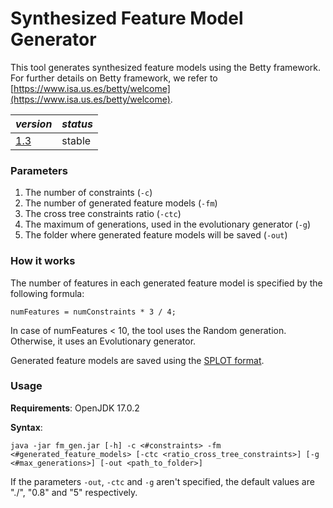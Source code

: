 # Synthesized Feature Model Generator

This tool generates synthesized feature models using the Betty framework. For further details on Betty framework, we refer to [https://www.isa.us.es/betty/welcome](https://www.isa.us.es/betty/welcome).

| *version* | *status* |
|---|---|
| [1.3](https://github.com/manleviet/CA-CDR-V2/releases/tag/fm-gen-v1.3) | stable |

### Parameters

1. The number of constraints (`-c`)
3. The number of generated feature models (`-fm`)
4. The cross tree constraints ratio (`-ctc`)
5. The maximum of generations, used in the evolutionary generator (`-g`)
6. The folder where generated feature models will be saved (`-out`)

### How it works

The number of features in each generated feature model is specified by the following formula:
```
numFeatures = numConstraints * 3 / 4;
```

In case of numFeatures < 10, the tool uses the Random generation. Otherwise, it uses an Evolutionary generator.

Generated feature models are saved using the [SPLOT format](http://www.splot-research.org).

### Usage

**Requirements**: OpenJDK 17.0.2

**Syntax**: 
```
java -jar fm_gen.jar [-h] -c <#constraints> -fm <#generated_feature_models> [-ctc <ratio_cross_tree_constraints>] [-g <#max_generations>] [-out <path_to_folder>]
```

If the parameters `-out`, `-ctc` and `-g` aren't specified, the default values are "./", "0.8" and "5" respectively.

